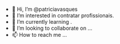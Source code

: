 - 👋 Hi, I’m @patriciavasques
- 👀 I’m interested in  contratar profissionais.
- 🌱 I’m currently learning .
- 💞️ I’m looking to collaborate on ...
- 📫 How to reach me ...

<!---
patriciavasques/patriciavasques is a ✨ special ✨ repository because its `README.md` (this file) appears on your GitHub profile.
You can click the Preview link to take a look at your changes.
--->
